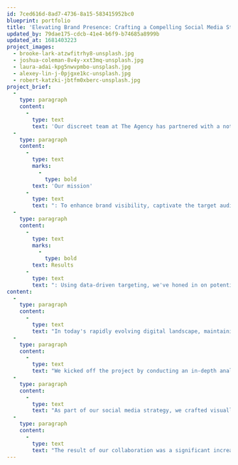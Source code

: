 ```yaml
---
id: 7ced616d-8ad7-4736-8a15-583415952bc0
blueprint: portfolio
title: 'Elevating Brand Presence: Crafting a Compelling Social Media Strategy'
updated_by: 79dae175-cdcb-41e4-b6f9-b74685a8999b
updated_at: 1681403223
project_images:
  - brooke-lark-atzwfitrhy8-unsplash.jpg
  - joshua-coleman-8v4y-xxt3mq-unsplash.jpg
  - laura-adai-kpg5nwvpmbo-unsplash.jpg
  - alexey-lin-j-0pjgxe1kc-unsplash.jpg
  - robert-katzki-jbtfm0xberc-unsplash.jpg
project_brief:
  -
    type: paragraph
    content:
      -
        type: text
        text: 'Our discreet team at The Agency has partnered with a notable lifestyle brand, aiming to strengthen their presence and stimulate sales through expertly crafted content and targeted campaigns.'
  -
    type: paragraph
    content:
      -
        type: text
        marks:
          -
            type: bold
        text: 'Our mission'
      -
        type: text
        text: ": To enhance brand visibility, captivate the target audience, and drive tangible results. We've delved into the inner workings of social media channels, utilizing performance metrics and analytics to identify opportunities for growth."
  -
    type: paragraph
    content:
      -
        type: text
        marks:
          -
            type: bold
        text: Results
      -
        type: text
        text: ": Using data-driven targeting, we've honed in on potential customers, optimizing ad placements to maximize ROI. The outcome: a significant boost in our client's social media presence, increased website traffic, and a notable surge in sales. The success of our Silent Impact mission showcases the power of a skillfully executed social media strategy."
content:
  -
    type: paragraph
    content:
      -
        type: text
        text: "In today's rapidly evolving digital landscape, maintaining a strong social media presence is crucial for any brand looking to stay ahead of the competition. Our team at The Agency recognized the need for an innovative, data-driven approach to social media strategy when we collaborated with our client, a leading lifestyle brand. The primary goal was to elevate their brand presence, engage their target audience, and ultimately drive sales through carefully crafted content and targeted campaigns."
  -
    type: paragraph
    content:
      -
        type: text
        text: "We kicked off the project by conducting an in-depth analysis of the client's existing social media channels and performance metrics. This enabled us to identify areas of improvement and pinpoint the most effective strategies to reach their target audience. [more] Our team then devised a comprehensive social media plan that encompassed content creation, audience engagement, and performance monitoring, ensuring that the client's goals were met."
  -
    type: paragraph
    content:
      -
        type: text
        text: "As part of our social media strategy, we crafted visually appealing and compelling content that resonated with the client's target audience. This included eye-catching graphics, informative blog posts, and interactive videos that fostered engagement and encouraged users to share the content. We also employed data-driven targeting to reach potential customers, utilizing the latest advancements in social media advertising to optimize ad placements, and maximize ROI."
  -
    type: paragraph
    content:
      -
        type: text
        text: "The result of our collaboration was a significant increase in the client's social media presence, with their follower count and engagement rates seeing substantial growth across all platforms. The client experienced a 35% increase in website traffic, directly attributable to our social media efforts, and a 20% increase in sales within the first six months of implementing the new strategy. The success of this project is a testament to the power of a well-executed social media strategy in elevating a brand's presence and driving tangible business results."
---
```

